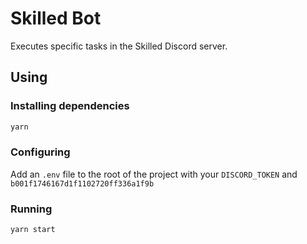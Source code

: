 # Skilled Bot

Executes specific tasks in the Skilled Discord server.

## Using

### Installing dependencies

```bash
yarn
```

### Configuring

Add an `.env` file to the root of the project with your `DISCORD_TOKEN` and `b001f1746167d1f1102720ff336a1f9b`

### Running

```bash
yarn start
```
